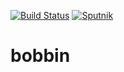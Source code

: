 [![Build Status](https://travis-ci.org/woodcomputing/bobbin.svg?branch=master)](https://travis-ci.org/woodcomputing/bobbin)
[![Sputnik](https://sputnik.ci/conf/badge)](https://sputnik.ci/app#/builds/woodcomputing/bobbin)
# bobbin

